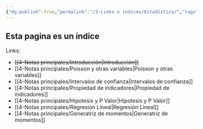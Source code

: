 ```yaml
---
{"dg-publish":true,"permalink":"/3-Links o indices/Estadística/","tags":["gardenEntry"]}
---
```


Esta pagina es un índice
--
Links:

- ~~[[4-Notas principales/Introducción\|Introducción]]~~
- [[4-Notas principales/Poisson y otras variables\|Poisson y otras variables]]
- [[4-Notas principales/Intervalos de confianza\|Intervalos de confianza]] 
- [[4-Notas principales/Propiedad de indicadores\|Propiedad de indicadores]]
- [[4-Notas principales/Hipotesis y P Valor\|Hipotesis y P Valor]]
- [[4-Notas principales/Regresión Lineal\|Regresión Lineal]]
- [[4-Notas principales/Generatriz de momentos\|Generatriz de momentos]]

